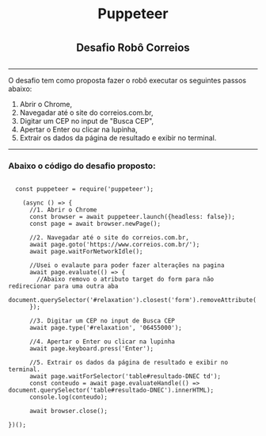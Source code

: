 # <h1 align="center"> Puppeteer  <h1>
  ## <h2 align="center"> Desafio Robô Correios  <h2>

<hr/>
  
  <p>O desafio tem como proposta fazer o robô executar os seguintes passos abaixo: </p>
  
  1. Abrir o Chrome,
  2. Navegadar até o site do correios.com.br,
  3. Digitar um CEP no input de "Busca CEP",
  4. Apertar o Enter ou clicar na lupinha,
  5. Extrair os dados da página de resultado e exibir no terminal.
 <hr/>
  
  ### <h3>Abaixo o código do desafio proposto:</h3>
  
~~~shell
  
  const puppeteer = require('puppeteer');

    (async () => {
      //1. Abrir o Chrome
      const browser = await puppeteer.launch({headless: false});
      const page = await browser.newPage();
  
      //2. Navegadar até o site do correios.com.br,
      await page.goto('https://www.correios.com.br/');
      await page.waitForNetworkIdle();

      //Usei o evalaute para poder fazer alterações na pagina
      await page.evaluate(() => {
        //Abaixo removo o atributo target do form para não redirecionar para uma outra aba
        document.querySelector('#relaxation').closest('form').removeAttribute('target');
      });
  
      //3. Digitar um CEP no input de Busca CEP
      await page.type('#relaxation', '06455000');
  
      //4. Apertar o Enter ou clicar na lupinha
      await page.keyboard.press('Enter');
  
      //5. Extrair os dados da página de resultado e exibir no terminal.
      await page.waitForSelector('table#resultado-DNEC td');
      const conteudo = await page.evaluateHandle(() => document.querySelector('table#resultado-DNEC').innerHTML);
      console.log(conteudo);

      await browser.close();
 
})();
  
~~~
